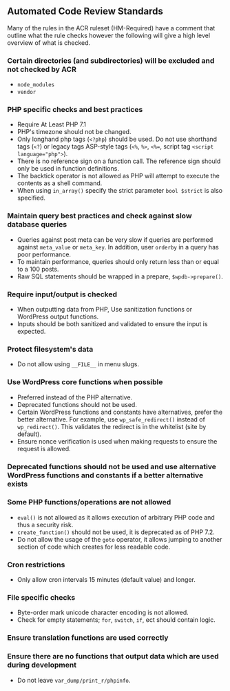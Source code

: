 ## Automated Code Review Standards

Many of the rules in the ACR ruleset (HM-Required) have a comment that outline what the rule checks however the following will give a high level overview of what is checked.

### Certain directories (and subdirectories) will be excluded and not checked by ACR
- `node_modules`
- `vendor`

### PHP specific checks and best practices
- Require At Least PHP 7.1
- PHP's timezone should not be changed.
- Only longhand php tags (`<?php`) should be used. Do not use shorthand tags (`<?`) or legacy tags ASP-style tags (`<%`, `%>`, `<%=`, script tag `<script language="php">`).
- There is no reference sign on a function call. The reference sign should only be used in function definitions.
- The backtick operator is not allowed as PHP will attempt to execute the contents as a shell command.
- When using `in_array()` specify the strict parameter `bool $strict` is also specified.

### Maintain query best practices and check against slow database queries 
- Queries against post meta can be very slow if queries are performed against `meta_value` or `meta_key`. In addition, user `orderby` in a query has poor performance.
- To maintain performance, queries should only return less than or equal to a 100 posts.
- Raw SQL statements should be wrapped in a prepare, `$wpdb->prepare()`.

### Require input/output is checked
- When outputting data from PHP, Use sanitization functions or WordPress output functions.
- Inputs should be both sanitized and validated to ensure the input is expected.

### Protect filesystem's data
- Do not allow using `__FILE__` in menu slugs.

### Use WordPress core functions when possible
- Preferred instead of the PHP alternative.
- Deprecated functions should not be used.
- Certain WordPress functions and constants have alternatives, prefer the better alternative. For example, use `wp_safe_redirect()` instead of `wp_redirect()`. This validates the redirect is in the whitelist (site by default).
- Ensure nonce verification is used when making requests to ensure the request is allowed.

### Deprecated functions should not be used and use alternative WordPress functions and constants if a better alternative exists

### Some PHP functions/operations are not allowed
- `eval()` is not allowed as it allows execution of arbitrary PHP code and thus a security risk.
- `create_function()` should not be used, it is deprecated as of PHP 7.2.
- Do not allow the usage of the `goto` operator, it allows jumping to another section of code which creates for less readable code.

### Cron restrictions
- Only allow cron intervals 15 minutes (default value) and longer.

### File specific checks
- Byte-order mark unicode character encoding is not allowed.
- Check for empty statements; `for`, `switch`, `if`, ect should contain logic.

### Ensure translation functions are used correctly

### Ensure there are no functions that output data which are used during development
- Do not leave `var_dump/print_r/phpinfo`.